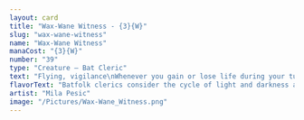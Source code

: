 ```yaml
---
layout: card
title: "Wax-Wane Witness - {3}{W}"
slug: "wax-wane-witness"
name: "Wax-Wane Witness"
manaCost: "{3}{W}"
number: "39"
type: "Creature — Bat Cleric"
text: "Flying, vigilance\nWhenever you gain or lose life during your turn, this creature gets +1/+0 until end of turn."
flavorText: "Batfolk clerics consider the cycle of light and darkness as a sacred allegory of life and death."
artist: "Mila Pesic"
image: "/Pictures/Wax-Wane_Witness.png"
---
```


